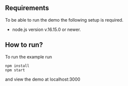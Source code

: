 ## Requirements

To be able to run the demo the following setup is required.

- node.js version v.16.15.0 or newer.

## How to run?

To run the example run

```shell
npm install
npm start
```

and view the demo at localhost:3000
